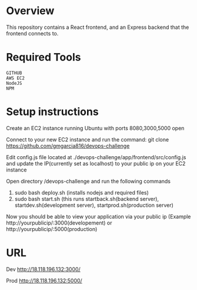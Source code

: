 # Overview
This repository contains a React frontend, and an Express backend that the frontend connects to.

# Required Tools
	GITHUB
	AWS EC2
	NodeJS
	NPM

# Setup instructions
Create an EC2 instance running Ubuntu with ports 8080,3000,5000 open

Connect to your new EC2 instance and run the command: git clone https://github.com/gmgarcia816/devops-challenge

Edit config.js file located at ./devops-challenge/app/frontend/src/config.js and update the IP(currently set as localhost) to your public ip on your EC2 instance

Open directory /devops-challenge and run the following commands
  1. sudo bash deploy.sh (installs nodejs and required files)
  2. sudo bash start.sh (this runs startback.sh(backend server), startdev.sh(development server), startprod.sh(production server)

Now you should be able to view your application via your public ip (Example http://yourpublicip/:3000(developement) or http://yourpublicip/:5000(production)

# URL

Dev http://18.118.196.132:3000/

Prod http://18.118.196.132:5000/
